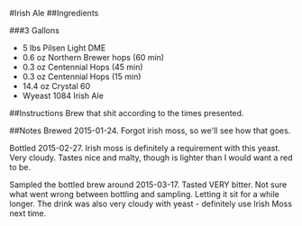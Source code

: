 #Irish Ale
##Ingredients

###3 Gallons
* 5 lbs Pilsen Light DME
* 0.6 oz Northern Brewer hops (60 min)
* 0.3 oz Centennial Hops (45 min)
* 0.3 oz Centennial Hops (15 min)
* 14.4 oz Crystal 60
* Wyeast 1084 Irish Ale

##Instructions
Brew that shit according to the times presented.

##Notes
Brewed 2015-01-24. Forgot irish moss, so we'll see how that goes.

Bottled 2015-02-27. Irish moss is definitely a requirement with this yeast. Very cloudy. Tastes nice and malty, though is lighter than I would want a red to be.

Sampled the bottled brew around 2015-03-17. Tasted VERY bitter. Not sure what went wrong between bottling and sampling. Letting it sit for a while longer. The drink was also very cloudy with yeast - definitely use Irish Moss next time.
